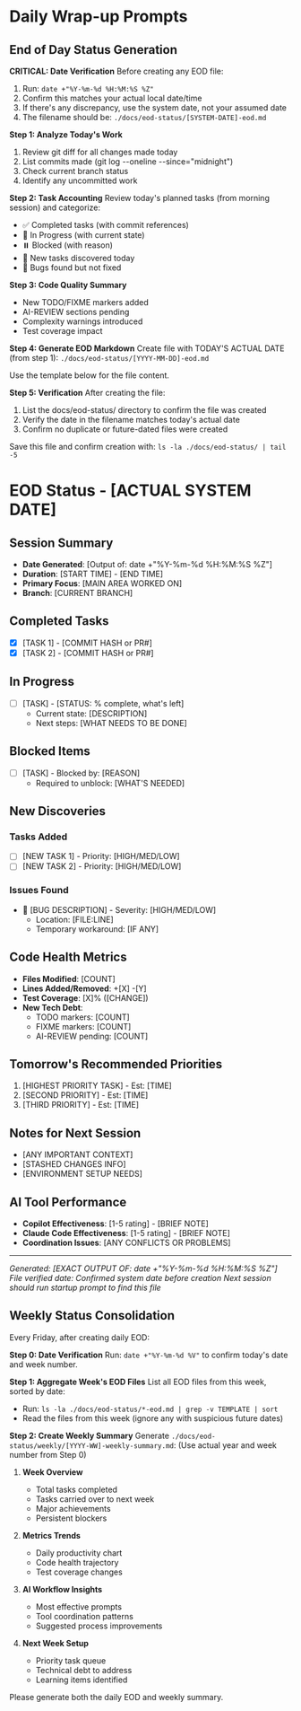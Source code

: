 # Daily Wrap-up Prompts

## End of Day Status Generation

**CRITICAL: Date Verification**
Before creating any EOD file:
1. Run: `date +"%Y-%m-%d %H:%M:%S %Z"` 
2. Confirm this matches your actual local date/time
3. If there's any discrepancy, use the system date, not your assumed date
4. The filename should be: `./docs/eod-status/[SYSTEM-DATE]-eod.md`

**Step 1: Analyze Today's Work**
1. Review git diff for all changes made today
2. List commits made (git log --oneline --since="midnight")
3. Check current branch status
4. Identify any uncommitted work

**Step 2: Task Accounting**
Review today's planned tasks (from morning session) and categorize:
- ✅ Completed tasks (with commit references)
- 🔄 In Progress (with current state)
- ⏸️ Blocked (with reason)
- 📝 New tasks discovered today
- 🐛 Bugs found but not fixed

**Step 3: Code Quality Summary**
- New TODO/FIXME markers added
- AI-REVIEW sections pending
- Complexity warnings introduced
- Test coverage impact

**Step 4: Generate EOD Markdown**
Create file with TODAY'S ACTUAL DATE (from step 1): `./docs/eod-status/[YYYY-MM-DD]-eod.md`

Use the template below for the file content.

**Step 5: Verification**
After creating the file:
1. List the docs/eod-status/ directory to confirm the file was created
2. Verify the date in the filename matches today's actual date
3. Confirm no duplicate or future-dated files were created

Save this file and confirm creation with: `ls -la ./docs/eod-status/ | tail -5`

# EOD Status - [ACTUAL SYSTEM DATE]

## Session Summary
- **Date Generated**: [Output of: date +"%Y-%m-%d %H:%M:%S %Z"]
- **Duration**: [START TIME] - [END TIME]
- **Primary Focus**: [MAIN AREA WORKED ON]
- **Branch**: [CURRENT BRANCH]

## Completed Tasks
- [x] [TASK 1] - [COMMIT HASH or PR#]
- [x] [TASK 2] - [COMMIT HASH or PR#]

## In Progress
- [ ] [TASK] - [STATUS: % complete, what's left]
  - Current state: [DESCRIPTION]
  - Next steps: [WHAT NEEDS TO BE DONE]

## Blocked Items
- [ ] [TASK] - Blocked by: [REASON]
  - Required to unblock: [WHAT'S NEEDED]

## New Discoveries
### Tasks Added
- [ ] [NEW TASK 1] - Priority: [HIGH/MED/LOW]
- [ ] [NEW TASK 2] - Priority: [HIGH/MED/LOW]

### Issues Found
- 🐛 [BUG DESCRIPTION] - Severity: [HIGH/MED/LOW]
  - Location: [FILE:LINE]
  - Temporary workaround: [IF ANY]

## Code Health Metrics
- **Files Modified**: [COUNT]
- **Lines Added/Removed**: +[X] -[Y]
- **Test Coverage**: [X]% ([CHANGE])
- **New Tech Debt**:
  - TODO markers: [COUNT]
  - FIXME markers: [COUNT]
  - AI-REVIEW pending: [COUNT]

## Tomorrow's Recommended Priorities
1. [HIGHEST PRIORITY TASK] - Est: [TIME]
2. [SECOND PRIORITY] - Est: [TIME]
3. [THIRD PRIORITY] - Est: [TIME]

## Notes for Next Session
- [ANY IMPORTANT CONTEXT]
- [STASHED CHANGES INFO]
- [ENVIRONMENT SETUP NEEDS]

## AI Tool Performance
- **Copilot Effectiveness**: [1-5 rating] - [BRIEF NOTE]
- **Claude Code Effectiveness**: [1-5 rating] - [BRIEF NOTE]
- **Coordination Issues**: [ANY CONFLICTS OR PROBLEMS]

---
*Generated: [EXACT OUTPUT OF: date +"%Y-%m-%d %H:%M:%S %Z"]*
*File verified date: Confirmed system date before creation*
*Next session should run startup prompt to find this file*

## Weekly Status Consolidation

Every Friday, after creating daily EOD:

**Step 0: Date Verification**
Run: `date +"%Y-%m-%d %V"` to confirm today's date and week number.

**Step 1: Aggregate Week's EOD Files**
List all EOD files from this week, sorted by date:
- Run: `ls -la ./docs/eod-status/*-eod.md | grep -v TEMPLATE | sort`
- Read the files from this week (ignore any with suspicious future dates)

**Step 2: Create Weekly Summary**
Generate `./docs/eod-status/weekly/[YYYY-WW]-weekly-summary.md`:
(Use actual year and week number from Step 0)

1. **Week Overview**
   - Total tasks completed
   - Tasks carried over to next week
   - Major achievements
   - Persistent blockers

2. **Metrics Trends**
   - Daily productivity chart
   - Code health trajectory
   - Test coverage changes

3. **AI Workflow Insights**
   - Most effective prompts
   - Tool coordination patterns
   - Suggested process improvements

4. **Next Week Setup**
   - Priority task queue
   - Technical debt to address
   - Learning items identified

Please generate both the daily EOD and weekly summary.